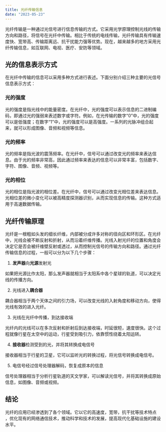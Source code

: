 ```yaml
---
title: 光纤传输信息
date: "2023-05-23"
---
```


光纤传输是一种通过光信号进行信息传输的方式。它采用光学原理控制光线的传输方向和路径，将信号在光纤中传输。相比于传统的电线传输，光纤传输具有传输速度快、宽带高、传输距离远、抗干扰能力强等优势。现在，越来越多的地方采用光纤传输信息，如互联网、电视、医疗、安防等领域。

## 光的信息表示方式

在光纤中传输的信息可以采用多种方式进行表述。下面分别介绍三种主要的光信号信息表示方式：

### 光的强度

光的强度是指光线中的能量密度。在光纤中，光的强度可以表示信息的二进制编码，即通过光的强弱来表述数字或字符。例如，在光传输的数字“0”中，光的强度可以是低强度；在数字“1”中，光的强度可以是高强度。一系列的光脉冲组合起来，就可以形成图像、音频和视频等信息。

### 光的频率

光的频率是指光波的震荡频率。在光纤中，信号可以通过改变光的频率来表达信息。由于光的频率非常高，因此通过频率来表达的信息可以非常丰富，包括数字、字符、图像、音频、视频等。

### 光的相位

光的相位是指光波的相位差。在光纤中，信号可以通过改变光相位差来表达信息。光相位差的微小变化可以被高精度探测器识别，从而实现信息的传输。这种方式适用于高速数据传输。

## 光纤传输原理

光纤是一根粗如头发的细长纤维，内部被分成许多对称的径向区和环形区。在光纤中，光线会被不断反射和折射，从而沿着纤维传播。光线入射光纤的位置和角度会决定它是否会被纤维壁反射或透过，从而控制光信号的传输方向和路径。通过光纤传输信息的过程，一般可以分为以下几个步骤：

1. **发声器**向**光源**发射光

如果把光源比作太阳，那么发声器就相当于太阳系中各个星球的轨道，可以决定光线的传播方向。

2. 光线进入**耦合器**

耦合器相当于两个天体之间的引力场，可以改变光线的入射角度和移动方向，使得光线有效的进入光纤。

3. 光线在光纤中传播，到达接收端

光纤内的光线可以在多次反射和折射后到达接收端，时延很短，速度很快。这个过程就像行星在太空中的运动，行星受到吸引力，依靠惯性绕着太阳运转。

4. **接收器**检测受到的光，并将其转换成电信号

接收器相当于行星的卫星，它可以监听光的转换过程，将光信号转换成电信号。

5. 电信号经过信号处理器解码，恢复成原本的信息

信号处理器相当于分析行星轨道的天文学家，可以解读光信号，并将其转换成原始信息，如图像、音频或视频。

## 结论

光纤的应用已经渗透到了各个领域。它以它的高速度，宽带，抗干扰等技术特点 ，优化现有的网络通信技术，推动科学和技术的发展，提高现代化基础设施的建设水平。
